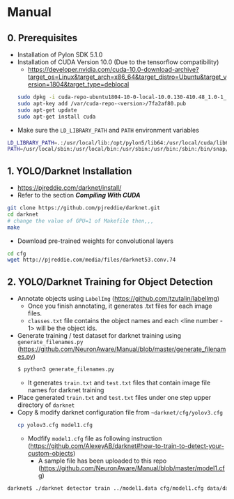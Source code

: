# Manual

## 0. Prerequisites
- Installation of Pylon SDK 5.1.0
- Installation of CUDA Version 10.0 (Due to the tensorflow compatibility)
  - https://developer.nvidia.com/cuda-10.0-download-archive?target_os=Linux&target_arch=x86_64&target_distro=Ubuntu&target_version=1804&target_type=deblocal
  ```sh
  sudo dpkg -i cuda-repo-ubuntu1804-10-0-local-10.0.130-410.48_1.0-1_amd64.deb
  sudo apt-key add /var/cuda-repo-<version>/7fa2af80.pub
  sudo apt-get update
  sudo apt-get install cuda
  ```
- Make sure the `LD_LIBRARY_PATH` and `PATH` environment variables
```sh
LD_LIBRARY_PATH=.:/usr/local/lib:/opt/pylon5/lib64:/usr/local/cuda/lib64:/usr/local/cuda/lib64/stubs
PATH=/usr/local/sbin:/usr/local/bin:/usr/sbin:/usr/bin:/sbin:/bin/snap/bin:/usr/local/cuda/bin
```

## 1. YOLO/Darknet Installation
- https://pjreddie.com/darknet/install/
- Refer to the section __***Compiling With CUDA***__

```sh
git clone https://github.com/pjreddie/darknet.git
cd darknet
# change the value of GPU=1 of Makefile then,,,
make
```
- Download pre-trained weights for convolutional layers
```sh
cd cfg
wget http://pjreddie.com/media/files/darknet53.conv.74
```

## 2. YOLO/Darknet Training for Object Detection
- Annotate objects using `LabelImg` (https://github.com/tzutalin/labelImg)
  - Once you finish annotating, it generates <filename>.txt files for each image files.
  - `classes.txt` file contains the object names and each <line number - 1> will be the object ids.
- Generate training / test dataset for darknet training using `generate_filenames.py` (https://github.com/NeuronAware/Manual/blob/master/generate_filenames.py)
    ```sh
    $ python3 generate_filenames.py
    ```
  - It generates `train.txt` and `test.txt` files that contain image file names for darknet training
- Place generated `train.txt` and `test.txt` files under one step upper directory of `darknet`
- Copy & modify darknet configuration file from `~darknet/cfg/yolov3.cfg`
    ```sh
    cp yolov3.cfg model1.cfg
    ```
  - Modfify `model1.cfg` file as following instruction (https://github.com/AlexeyAB/darknet#how-to-train-to-detect-your-custom-objects)
    - A sample file has been uploaded to this repo (https://github.com/NeuronAware/Manual/blob/master/model1.cfg)
```sh
darknet$ ./darknet detector train ../model1.data cfg/model1.cfg data/darknet53.conv.74
```
